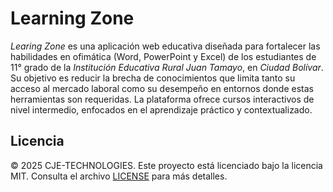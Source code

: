 # Learning Zone

*Learing Zone* es una aplicación web educativa diseñada para fortalecer las habilidades en ofimática (Word, PowerPoint y Excel) de los estudiantes de 11° grado de la *Institución Educativa Rural Juan Tamayo*,
en *Ciudad Bolívar*. Su objetivo es reducir la brecha de conocimientos que limita tanto su acceso al mercado laboral como su desempeño en entornos donde estas herramientas son requeridas. La plataforma ofrece 
cursos interactivos de nivel intermedio, enfocados en el aprendizaje práctico y contextualizado.

## Licencia

© 2025 CJE-TECHNOLOGIES. Este proyecto está licenciado bajo la licencia MIT. Consulta el archivo [LICENSE](./LICENSE) para más detalles.
